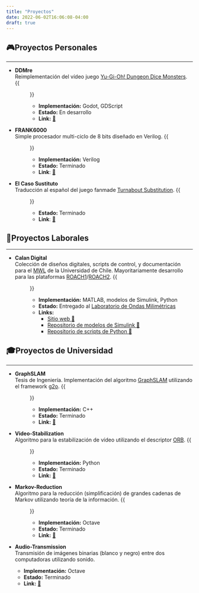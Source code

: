 ```yaml
---
title: "Proyectos"
date: 2022-06-02T16:06:08-04:00
draft: true
---
```

## 🎮Proyectos Personales
-------------------------
- **DDMre**  
Reimplementación del vídeo juego [Yu-Gi-Oh! Dungeon Dice Monsters](https://yugioh.fandom.com/wiki/Yu-Gi-Oh!_Dungeon_Dice_Monsters_(video_game)).
{{<figure src="/images/project-DDMre.png" height="200">}}
    - **Implementación:** Godot, GDScript
    - **Estado:** En desarrollo
    - **Link:** [🔗](https://github.com/francocurotto/DDMre)

- **FRANK6000**  
Simple procesador multi-ciclo de 8 bits diseñado en Verilog.
{{<figure src="/images/project-FRANK6000.png" height="200">}}
    - **Implementación:** Verilog
    - **Estado:** Terminado
    - **Link**: [🔗](https://github.com/francocurotto/FRANK6000)

- **El Caso Sustituto**  
Traducción al español del juego fanmade [Turnabout Substitution](http://turnaboutsub.weebly.com/).
{{<figure src="/images/20220715-caso-sustituto-2.png" height="200">}}
    - **Estado:** Terminado
    - **Link**: [🔗](../es/blog/el-caso-sustituto)

## 💼Proyectos Laborales
------------------------
- **Calan Digital**  
Colección de diseños digitales, scripts de control, y documentación para el [MWL](http://www.das.uchile.cl/lab_mwl/) de la Universidad de Chile. Mayoritariamente desarrollo para las plataformas [ROACH1](https://github.com/casper-astro/casper-hardware/blob/master/FPGA_Hosts/ROACH/README.md)/[ROACH2](https://github.com/casper-astro/casper-hardware/blob/master/FPGA_Hosts/ROACH2/README.md).
{{<figure src="/images/project-Calan_Digital.png" height="200">}}
    - **Implementación:** MATLAB, modelos de Simulink, Python
    - **Estado:** Entregado al [Laboratorio de Ondas Milimétricas](http://www.das.uchile.cl/lab_mwl/)
    - **Links:**
        - [Sitio web 🔗](https://sites.google.com/site/calandigital/)
        - [Repositorio de modelos de Simulink 🔗](https://github.com/FrancoCalan/simulink_models)
        - [Repositorio de scripts de Python 🔗](https://github.com/FrancoCalan/calandigital)

## 🎓Proyectos de Universidad
-----------------------------
- **GraphSLAM**  
Tesis de Ingeniería. Implementación del algoritmo [GraphSLAM](https://en.wikipedia.org/wiki/Simultaneous_localization_and_mapping#GraphSLAM) utilizando el framework [g2o](https://github.com/RainerKuemmerle/g2o). 
{{<figure src="/images/project-GraphSLAM.png" height="200">}}
    - **Implementación:** C++
    - **Estado:** Terminado
    - **Link:** [🔗](https://github.com/francocurotto/GraphSLAM)

- **Video-Stabilization**  
Algoritmo para la estabilización de vídeo utilizando el descriptor [ORB](https://en.wikipedia.org/wiki/Oriented_FAST_and_rotated_BRIEF). 
{{<figure src="/images/project-Video_Stabilization.jpg" height="200">}}
    - **Implementación:** Python
    - **Estado:** Terminado
    - **Link:** [🔗](https://github.com/francocurotto/Video-Stabilization)

- **Markov-Reduction**  
Algoritmo para la reducción (simplificación) de grandes cadenas de Markov utilizando teoría de la información.
{{<figure src="/images/project-Markov_Reduction.png" height="200">}}
    - **Implementación:** Octave
    - **Estado:** Terminado
    - **Link:** [🔗](https://github.com/francocurotto/Markov-Reduction)

- **Audio-Transmission**  
Transmisión de imágenes binarias (blanco y negro) entre dos computadoras utilizando sonido.
    - **Implementación:** Octave
    - **Estado:** Terminado
    - **Link:** [🔗](https://github.com/francocurotto/Audio-Transmission)

